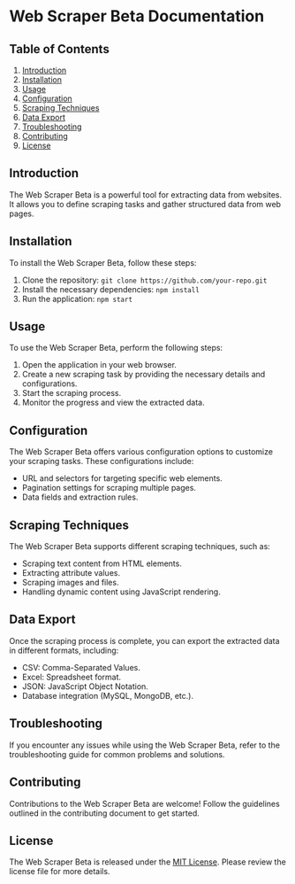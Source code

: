 # Web Scraper Beta Documentation## Table of Contents1. [Introduction](#introduction)2. [Installation](#installation)3. [Usage](#usage)4. [Configuration](#configuration)5. [Scraping Techniques](#scraping-techniques)6. [Data Export](#data-export)7. [Troubleshooting](#troubleshooting)8. [Contributing](#contributing)9. [License](#license)## IntroductionThe Web Scraper Beta is a powerful tool for extracting data from websites. It allows you to define scraping tasks and gather structured data from web pages.## InstallationTo install the Web Scraper Beta, follow these steps:1. Clone the repository: `git clone https://github.com/your-repo.git`2. Install the necessary dependencies: `npm install`3. Run the application: `npm start`## UsageTo use the Web Scraper Beta, perform the following steps:1. Open the application in your web browser.2. Create a new scraping task by providing the necessary details and configurations.3. Start the scraping process.4. Monitor the progress and view the extracted data.## ConfigurationThe Web Scraper Beta offers various configuration options to customize your scraping tasks. These configurations include:- URL and selectors for targeting specific web elements.- Pagination settings for scraping multiple pages.- Data fields and extraction rules.## Scraping TechniquesThe Web Scraper Beta supports different scraping techniques, such as:- Scraping text content from HTML elements.- Extracting attribute values.- Scraping images and files.- Handling dynamic content using JavaScript rendering.## Data ExportOnce the scraping process is complete, you can export the extracted data in different formats, including:- CSV: Comma-Separated Values.- Excel: Spreadsheet format.- JSON: JavaScript Object Notation.- Database integration (MySQL, MongoDB, etc.).## TroubleshootingIf you encounter any issues while using the Web Scraper Beta, refer to the troubleshooting guide for common problems and solutions.## ContributingContributions to the Web Scraper Beta are welcome! Follow the guidelines outlined in the contributing document to get started.## LicenseThe Web Scraper Beta is released under the [MIT License](https://opensource.org/licenses/MIT). Please review the license file for more details.